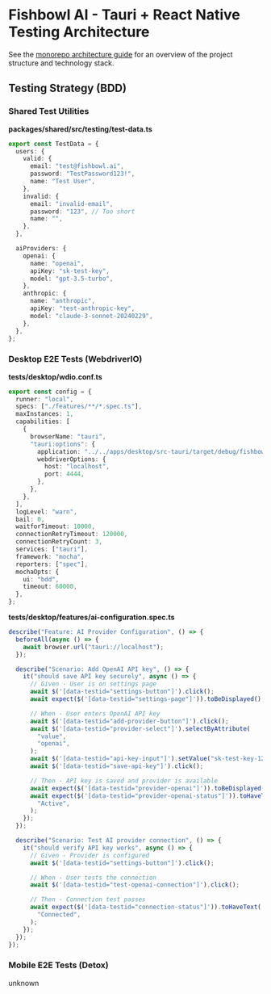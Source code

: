 # Fishbowl AI - Tauri + React Native Testing Architecture

See the [monorepo architecture guide](./monorepo.md) for an overview of the project structure and technology stack.

## Testing Strategy (BDD)

### Shared Test Utilities

**packages/shared/src/testing/test-data.ts**

```typescript
export const TestData = {
  users: {
    valid: {
      email: "test@fishbowl.ai",
      password: "TestPassword123!",
      name: "Test User",
    },
    invalid: {
      email: "invalid-email",
      password: "123", // Too short
      name: "",
    },
  },

  aiProviders: {
    openai: {
      name: "openai",
      apiKey: "sk-test-key",
      model: "gpt-3.5-turbo",
    },
    anthropic: {
      name: "anthropic",
      apiKey: "test-anthropic-key",
      model: "claude-3-sonnet-20240229",
    },
  },
};
```

### Desktop E2E Tests (WebdriverIO)

**tests/desktop/wdio.conf.ts**

```typescript
export const config = {
  runner: "local",
  specs: ["./features/**/*.spec.ts"],
  maxInstances: 1,
  capabilities: [
    {
      browserName: "tauri",
      "tauri:options": {
        application: "../../apps/desktop/src-tauri/target/debug/fishbowl-ai",
        webdriverOptions: {
          host: "localhost",
          port: 4444,
        },
      },
    },
  ],
  logLevel: "warn",
  bail: 0,
  waitforTimeout: 10000,
  connectionRetryTimeout: 120000,
  connectionRetryCount: 3,
  services: ["tauri"],
  framework: "mocha",
  reporters: ["spec"],
  mochaOpts: {
    ui: "bdd",
    timeout: 60000,
  },
};
```

**tests/desktop/features/ai-configuration.spec.ts**

```typescript
describe("Feature: AI Provider Configuration", () => {
  beforeAll(async () => {
    await browser.url("tauri://localhost");
  });

  describe("Scenario: Add OpenAI API key", () => {
    it("should save API key securely", async () => {
      // Given - User is on settings page
      await $('[data-testid="settings-button"]').click();
      await expect($('[data-testid="settings-page"]')).toBeDisplayed();

      // When - User enters OpenAI API key
      await $('[data-testid="add-provider-button"]').click();
      await $('[data-testid="provider-select"]').selectByAttribute(
        "value",
        "openai",
      );
      await $('[data-testid="api-key-input"]').setValue("sk-test-key-123");
      await $('[data-testid="save-api-key"]').click();

      // Then - API key is saved and provider is available
      await expect($('[data-testid="provider-openai"]')).toBeDisplayed();
      await expect($('[data-testid="provider-openai-status"]')).toHaveText(
        "Active",
      );
    });
  });

  describe("Scenario: Test AI provider connection", () => {
    it("should verify API key works", async () => {
      // Given - Provider is configured
      await $('[data-testid="settings-button"]').click();

      // When - User tests the connection
      await $('[data-testid="test-openai-connection"]').click();

      // Then - Connection test passes
      await expect($('[data-testid="connection-status"]')).toHaveText(
        "Connected",
      );
    });
  });
});
```

### Mobile E2E Tests (Detox)

unknown